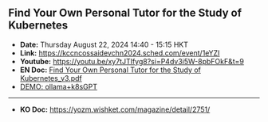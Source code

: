 
## Find Your Own Personal Tutor for the Study of Kubernetes
- **Date:** Thursday August 22, 2024 14:40 - 15:15 HKT
- **Link:** https://kccncossaidevchn2024.sched.com/event/1eYZI
- **Youtube:** https://youtu.be/xy7tJTIfyg8?si=P4dv3i5W-8pbFOkF&t=9
- **EN Doc:** [Find Your Own Personal Tutor for the Study of Kubernetes_v3.pdf](%5BPublish%5D%20Find%20Your%20Own%20Personal%20Tutor%20for%20the%20Study%20of%20Kubernetes_v3.pdf)
- [DEMO: ollama+k8sGPT](DEMO)
---
- **KO Doc:** https://yozm.wishket.com/magazine/detail/2751/

